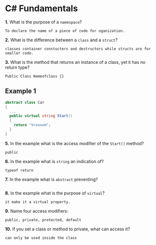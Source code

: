 # C# Fundamentals


**1.** What is the purpose of a `namespace`?
<!-- enter you answer in the space below -->
```
To declare the name of a piece of code for oganization.
```
**2.** What is the difference between a `class` and a `struct`?
<!-- enter you answer in the space below -->
```
classes container constucters and destructors while structs are for smaller code.
```
**3.** What is the method that returns an instance of a class, yet it has no return type?
<!-- enter you answer in the space below -->
```
Public Class Nameofclass {}
```
## Example 1
```c#
abstract class Car
{
  ...
  public virtual string Start()
  {
    return "Vroooom";
  }
}
```
**5.** In the example what is the access modifier of the `Start()` method?
<!-- enter you answer in the space below -->
```
public
```
**6.** In the example what is `string` an indication of?
<!-- enter you answer in the space below -->
```
typeof return
```
**7.** In the example what is `abstract` preventing?
<!-- enter you answer in the space below -->
```a car model

```
**8.** In the example what is the purpose of `virtual`?
<!-- enter you answer in the space below -->
```
it make it a virtual property.
```
**9.** Name four access modifiers:
<!-- enter you answer in the space below -->
```
public, private, protected, default
```
**10.** If you set a class or method to private, what can access it?
<!-- enter you answer in the space below -->
```
can only be used inside the class
```